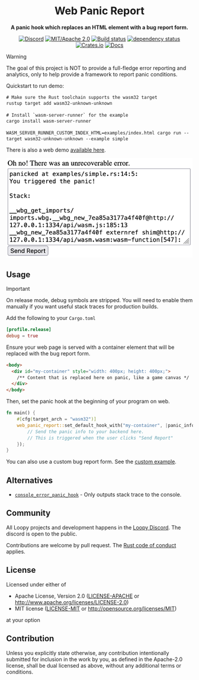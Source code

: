 <div align="center">

# Web Panic Report

**A panic hook which replaces an HTML element with a bug report form.**

[![Discord](https://img.shields.io/discord/913957940560531456.svg?label=Loopy&logo=discord&logoColor=ffffff&color=ffffff&labelColor=000000)](https://discord.gg/zrjnQzdjCB)
[![MIT/Apache 2.0](https://img.shields.io/badge/license-MIT%2FApache-blue.svg)](#license)
[![Build status](https://github.com/loopystudios/web_panic_report/workflows/CI/badge.svg)](https://github.com/loopystudios/web_panic_report/actions)
[![dependency status](https://deps.rs/repo/github/loopystudios/web_panic_report/status.svg)](https://deps.rs/repo/github/loopystudios/web_panic_report)
[![Crates.io](https://img.shields.io/crates/v/web_panic_report.svg)](https://crates.io/crates/web_panic_report)
[![Docs](https://img.shields.io/docsrs/web_panic_report)](https://docs.rs/web_panic_report)

</div>

> [!WARNING]
> The goal of this project is NOT to provide a full-fledge error reporting and analytics, only to help provide a framework to report panic conditions.

Quickstart to run demo:

```shell
# Make sure the Rust toolchain supports the wasm32 target
rustup target add wasm32-unknown-unknown

# Install `wasm-server-runner` for the example
cargo install wasm-server-runner

WASM_SERVER_RUNNER_CUSTOM_INDEX_HTML=examples/index.html cargo run --target wasm32-unknown-unknown --example simple
```

There is also a web demo [available here](https://loopystudios.github.io/web_panic_report).

![Demo](image.png)

## Usage

> [!IMPORTANT]
> On release mode, debug symbols are stripped. You will need to enable them manually if you want useful stack traces for production builds.
>
> Add the following to your `Cargo.toml`
>
> ```toml
> [profile.release]
> debug = true
> ```

Ensure your web page is served with a container element that will be replaced with the bug report form.

```html
<body>
  <div id="my-container" style="width: 400px; height: 400px;">
    /** Content that is replaced here on panic, like a game canvas */
  </div>
</body>
```

Then, set the panic hook at the beginning of your program on web.

```rust
fn main() {
    #[cfg(target_arch = "wasm32")]
    web_panic_report::set_default_hook_with("my-container", |panic_info| {
        // Send the panic info to your backend here.
        // This is triggered when the user clicks "Send Report"
    });
}
```

You can also use a custom bug report form. See the [custom example](examples/custom.rs).

## Alternatives

- [`console_error_panic_hook`](https://github.com/rustwasm/console_error_panic_hook) - Only outputs stack trace to the console.

## Community

All Loopy projects and development happens in the [Loopy Discord](https://discord.gg/zrjnQzdjCB). The discord is open to the public.

Contributions are welcome by pull request. The [Rust code of conduct](https://www.rust-lang.org/policies/code-of-conduct) applies.

## License

Licensed under either of

- Apache License, Version 2.0
   ([LICENSE-APACHE](LICENSE-APACHE) or <http://www.apache.org/licenses/LICENSE-2.0>)
- MIT license
   ([LICENSE-MIT](LICENSE-MIT) or <http://opensource.org/licenses/MIT>)

at your option

## Contribution

Unless you explicitly state otherwise, any contribution intentionally submitted
for inclusion in the work by you, as defined in the Apache-2.0 license, shall be
dual licensed as above, without any additional terms or conditions.
